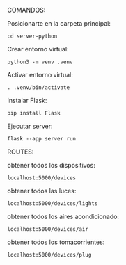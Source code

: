 
COMANDOS:
 
 Posicionarte en la carpeta principal:

 `cd server-python`

 Crear entorno virtual:

 `python3 -m venv .venv`

 Activar entorno virtual:

 `. .venv/bin/activate`

 Instalar Flask:

 `pip install Flask`

 Ejecutar server:

 `flask --app server run`


 ROUTES:

obtener todos los dispositivos:

 `localhost:5000/devices`

obtener todos las luces:

 `localhost:5000/devices/lights`

obtener todos los aires acondicionado:

 `localhost:5000/devices/air`

 obtener todos los tomacorrientes:

 `localhost:5000/devices/plug`
